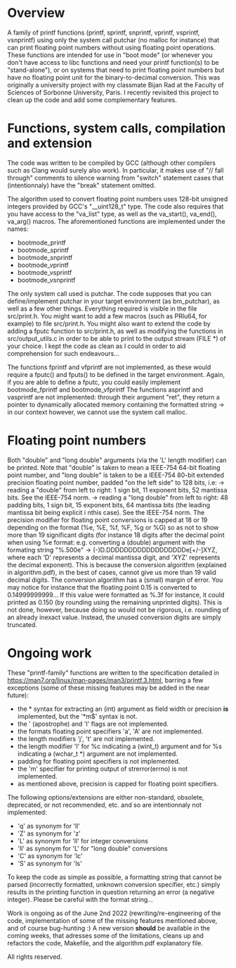 # Overview
A family of printf functions (printf, sprintf, snprintf, vprintf, vsprintf, vsnprintf) using only the system call putchar (no malloc for instance) that can print floating point numbers without using floating point operations.
These functions are intended for use in "boot mode" (or whenever you don't have access to libc functions and need your printf function(s) to be "stand-alone"), or on systems that need to print floating point numbers but have no floating point unit for the binary-to-decimal conversion.
This was originally a university project with my classmate Bijan Rad at the Faculty of Sciences of Sorbonne University, Paris.
I recently revisited this project to clean up the code and add some complementary features.

# Functions, system calls, compilation and extension
The code was written to be compiled by GCC (although other compilers such as Clang would surely also work). In particular, it makes use of "// fall through" comments to silence warning from "switch" statement cases that (intentionnaly) have the "break" statement omitted.

The algorithm used to convert floating point numbers uses 128-bit unsigned integers provided by GCC's "__uint128_t" type.
The code also requires that you have access to the "va_list" type, as well as the va_start(), va_end(), va_arg() macros.
The aforementioned functions are implemented under the names:

- bootmode_printf
- bootmode_sprintf
- bootmode_snprintf
- bootmode_vprintf
- bootmode_vsprintf
- bootmode_vsnprintf

The only system call used is putchar. The code supposes that you can define/implement putchar in your target environment (as bm_putchar), as well as a few other things. Everything required is visible in the file src/print.h.
You might want to add a few macros (such as PRIu64, for example) to file src/print.h.
You might also want to extend the code by adding a fputc function to src/print.h, as well as modifying the functions in src/output_utils.c in order to be able to print to the output stream (FILE *) of your choice.
I kept the code as clean as I could in order to aid comprehension for such endeavours...

The functions fprintf and vfprintf are not implemented, as these would require a fputc() and fputs() to be defined in the target environment. Again, if you are able to define a fputc, you could easily implement bootmode_fprintf and bootmode_vfprintf
The functions asprintf and vasprintf are not implemented: through their argument "ret", they return a pointer to dynamically allocated memory containing the formatted string -> in our context however, we cannot use the system call malloc.

# Floating point numbers
Both "double" and "long double" arguments (via the 'L' length modifier) can be printed.
Note that "double" is taken to mean a IEEE-754 64-bit floating point number, and "long double" is taken to be a IEEE-754 80-bit extended precision floating point number, padded "on the left side" to 128 bits, i.e:
 -> reading a "double" from left to right: 1 sign bit, 11 exponent bits, 52 mantissa bits. See the IEEE-754 norm.
 -> reading a "long double" from left to right: 48 padding bits, 1 sign bit, 15 exponent bits, 64 mantissa bits (the leading mantissa bit being explicit i nthis case). See the IEEE-754 norm.
The precision modifier for floating point conversions is capped at 18 or 19 depending on the format (%e, %E, %f, %F, %g or %G) so as not to show more than 19 significant digits (for instance 18 digits after the decimal point when using %e format: e.g. converting a (double) argument with the formating string "%.500e" -> (-)D.DDDDDDDDDDDDDDDDDDe[+/-]XYZ, where each 'D' represents a decimal mantissa digit, and 'XYZ' represents the decimal exponent).
This is because the conversion algorithm (explained in algorithm.pdf), in the best of cases, cannot give us more than 19 valid decimal digits.
The conversion algorithm has a (small) margin of error. You may notice for instance that the floating point 0.15 is converted to 0.14999999999... If this value were formatted as %.3f for instance, it could printed as 0.150 (by rounding using the remaining unprinted digits). This is not done, however, because doing so would not be rigorous, i.e. rounding of an already inexact value. Instead, the unused conversion digits are simply truncated.

# Ongoing work
These "printf-family" functions are written to the specification detailed in https://man7.org/linux/man-pages/man3/printf.3.html, barring a few exceptions (some of these missing features may be added in the near future):

- the * syntax for extracting an (int) argument as field width or precision **is** implemented, but the '*m$' syntax is not.
- the ' (apostrophe) and 'I'   flags are not implemented.
- the formats floating point specifiers   'a', 'A'   are not implemented.
- the length modifiers 'j', 't' are not implemented.
- the length modifier 'l' for %c indicating a (wint_t) argument and for %s indicating a (wchar_t *) argument are not implemented.
- padding for floating point specifiers is not implemented.
- the 'm' specifier for printing output of strerror(errno) is not implemented.
- as mentioned above, precision is capped for floating point specifiers.

The following options/extensions are either non-standard, obsolete, deprecated, or not recommended, etc. and so are intentionnaly not implemented:

- 'q' as synonym for 'll'
- 'Z' as synonym for 'z'
- 'L' as synonym for 'll' for integer conversions
- 'll' as synonym for 'L' for "long double" conversions
- 'C' as synonym for 'lc'
- 'S' as synonym for 'ls'

To keep the code as simple as possible, a formatting string that cannot be parsed (incorrectly formatted, unknown conversion specifier, etc.) simply results in the printing function in question returning an error (a negative integer). Please be careful with the format string...

Work is ongoing as of the June 2nd 2022 (rewriting/re-engineering of the code, implementation of some of the missing features mentioned above, and of course bug-hunting :)
A new version **should** be available in the coming weeks, that adresses some of the limitations, cleans up and refactors the code, Makefile, and the algorithm.pdf explanatory file.


All rights reserved.
